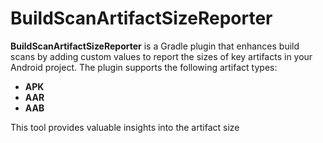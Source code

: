 # BuildScanArtifactSizeReporter

**BuildScanArtifactSizeReporter** is a Gradle plugin that enhances build scans by adding custom values to report the sizes of key artifacts in your Android project. The plugin supports the following artifact types:

- **APK**
- **AAR**
- **AAB**

This tool provides valuable insights into the artifact size
